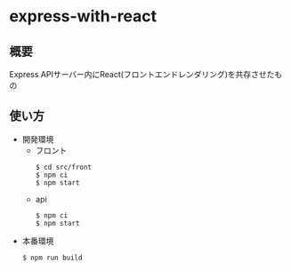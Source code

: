 # express-with-react
  ## 概要
  Express APIサーバー内にReact(フロントエンドレンダリング)を共存させたもの

  ## 使い方
  - 開発環境
    - フロント
      ```
      $ cd src/front
      $ npm ci
      $ npm start
      ```
    - api
      ```
      $ npm ci
      $ npm start
      ```
  - 本番環境
    ```
    $ npm run build
    ```